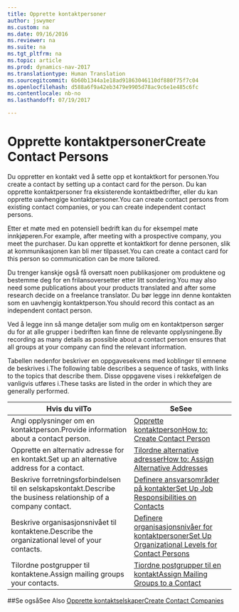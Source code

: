 ```yaml
---
title: Opprette kontaktpersoner
author: jswymer
ms.custom: na
ms.date: 09/16/2016
ms.reviewer: na
ms.suite: na
ms.tgt_pltfrm: na
ms.topic: article
ms.prod: dynamics-nav-2017
ms.translationtype: Human Translation
ms.sourcegitcommit: 6b60b1344a1e18ad91863046110df880f75f7c04
ms.openlocfilehash: d588a6f9a42eb3479e9905d78ac9c6e1e485c6fc
ms.contentlocale: nb-no
ms.lasthandoff: 07/19/2017

---
```

# <a name="create-contact-persons"></a><span data-ttu-id="f4581-102">Opprette kontaktpersoner</span><span class="sxs-lookup"><span data-stu-id="f4581-102">Create Contact Persons</span></span>
<span data-ttu-id="f4581-103">Du oppretter en kontakt ved å sette opp et kontaktkort for personen.</span><span class="sxs-lookup"><span data-stu-id="f4581-103">You create a contact by setting up a contact card for the person.</span></span> <span data-ttu-id="f4581-104">Du kan opprette kontaktpersoner fra eksisterende kontaktbedrifter, eller du kan opprette uavhengige kontaktpersoner.</span><span class="sxs-lookup"><span data-stu-id="f4581-104">You can create contact persons from existing contact companies, or you can create independent contact persons.</span></span>

<span data-ttu-id="f4581-105">Etter et møte med en potensiell bedrift kan du for eksempel møte innkjøperen.</span><span class="sxs-lookup"><span data-stu-id="f4581-105">For example, after meeting with a prospective company, you meet the purchaser.</span></span> <span data-ttu-id="f4581-106">Du kan opprette et kontaktkort for denne personen, slik at kommunikasjonen kan bli mer tilpasset.</span><span class="sxs-lookup"><span data-stu-id="f4581-106">You can create a contact card for this person so communication can be more tailored.</span></span>

<span data-ttu-id="f4581-107">Du trenger kanskje også få oversatt noen publikasjoner om produktene og bestemme deg for en frilansoversetter etter litt sondering.</span><span class="sxs-lookup"><span data-stu-id="f4581-107">You may also need some publications about your products translated and after some research decide on a freelance translator.</span></span> <span data-ttu-id="f4581-108">Du bør legge inn denne kontakten som en uavhengig kontaktperson.</span><span class="sxs-lookup"><span data-stu-id="f4581-108">You should record this contact as an independent contact person.</span></span>

<span data-ttu-id="f4581-109">Ved å legge inn så mange detaljer som mulig om en kontaktperson sørger du for at alle grupper i bedriften kan finne de relevante opplysningene.</span><span class="sxs-lookup"><span data-stu-id="f4581-109">By recording as many details as possible about a contact person ensures that all groups at your company can find the relevant information.</span></span>

<span data-ttu-id="f4581-110">Tabellen nedenfor beskriver en oppgavesekvens med koblinger til emnene de beskrives i.</span><span class="sxs-lookup"><span data-stu-id="f4581-110">The following table describes a sequence of tasks, with links to the topics that describe them.</span></span> <span data-ttu-id="f4581-111">Disse oppgavene vises i rekkefølgen de vanligvis utføres i.</span><span class="sxs-lookup"><span data-stu-id="f4581-111">These tasks are listed in the order in which they are generally performed.</span></span>

|<span data-ttu-id="f4581-112">Hvis du vil</span><span class="sxs-lookup"><span data-stu-id="f4581-112">To</span></span> |<span data-ttu-id="f4581-113">Se</span><span class="sxs-lookup"><span data-stu-id="f4581-113">See</span></span> |
|---|----|
|<span data-ttu-id="f4581-114">Angi opplysninger om en kontaktperson.</span><span class="sxs-lookup"><span data-stu-id="f4581-114">Provide information about a contact person.</span></span>|[<span data-ttu-id="f4581-115">Opprette kontaktperson</span><span class="sxs-lookup"><span data-stu-id="f4581-115">How to: Create Contact Person</span></span>](marketing-how-create-contact-persons.md)|
|<span data-ttu-id="f4581-116">Opprette en alternativ adresse for en kontakt.</span><span class="sxs-lookup"><span data-stu-id="f4581-116">Set up an alternative address for a contact.</span></span>|[<span data-ttu-id="f4581-117">Tilordne alternative adresser</span><span class="sxs-lookup"><span data-stu-id="f4581-117">How to: Assign Alternative Addresses</span></span>](marketing-how-assign-alternative-address.md)|
|<span data-ttu-id="f4581-118">Beskrive forretningsforbindelsen til en selskapskontakt.</span><span class="sxs-lookup"><span data-stu-id="f4581-118">Describe the business relationship of a company contact.</span></span>|[<span data-ttu-id="f4581-119">Definere ansvarsområder på kontakter</span><span class="sxs-lookup"><span data-stu-id="f4581-119">Set Up Job Responsibilities on Contacts</span></span>](marketing-job-responsibilities.md)|
|<span data-ttu-id="f4581-120">Beskrive organisasjonsnivået til kontaktene.</span><span class="sxs-lookup"><span data-stu-id="f4581-120">Describe the organizational level of your contacts.</span></span>|[<span data-ttu-id="f4581-121">Definere organisasjonsnivåer for kontaktpersoner</span><span class="sxs-lookup"><span data-stu-id="f4581-121">Set Up Organizational Levels for Contact Persons</span></span>](marketing-organizational-levels.md)|
|<span data-ttu-id="f4581-122">Tilordne postgrupper til kontaktene.</span><span class="sxs-lookup"><span data-stu-id="f4581-122">Assign mailing groups your contacts.</span></span>|[<span data-ttu-id="f4581-123">Tiordne postgrupper til en kontakt</span><span class="sxs-lookup"><span data-stu-id="f4581-123">Assign Mailing Groups to a Contact</span></span>](marketing-mailing-groups.md#assign-mailing-groups-to-a-contact)|

##<a name="see-also"></a><span data-ttu-id="f4581-124">Se også</span><span class="sxs-lookup"><span data-stu-id="f4581-124">See Also</span></span>
[<span data-ttu-id="f4581-125">Opprette kontaktselskaper</span><span class="sxs-lookup"><span data-stu-id="f4581-125">Create Contact Companies</span></span>](marketing-create-contact-companies.md)

